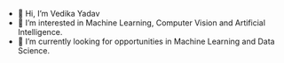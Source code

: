 - 👋 Hi, I’m Vedika Yadav
- 👀 I’m interested in Machine Learning, Computer Vision and Artificial Intelligence.
- 🌱 I’m currently looking for opportunities in Machine Learning and Data Science.
<!---
pinkeyyadav/pinkeyyadav is a ✨ special ✨ repository because its `README.md` (this file) appears on your GitHub profile.
You can click the Preview link to take a look at your changes.
--->
